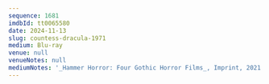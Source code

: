 ```yaml
---
sequence: 1681
imdbId: tt0065580
date: 2024-11-13
slug: countess-dracula-1971
medium: Blu-ray
venue: null
venueNotes: null
mediumNotes: '_Hammer Horror: Four Gothic Horror Films_, Imprint, 2021'
---
```


